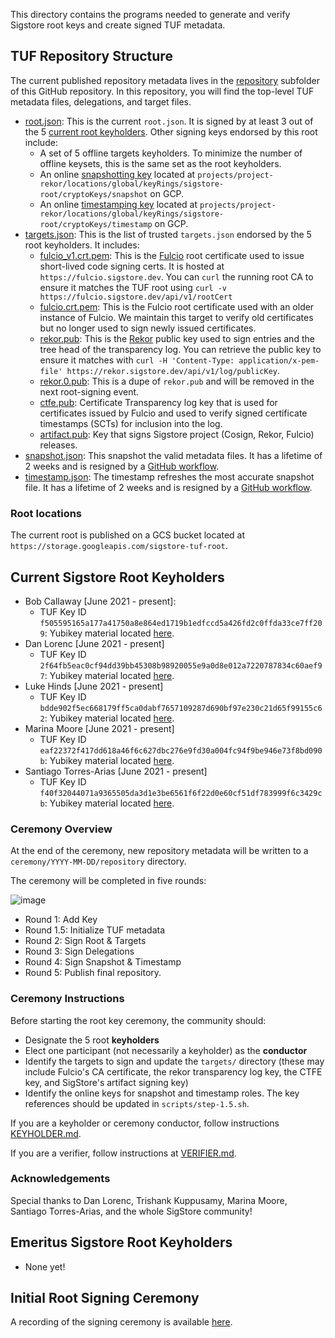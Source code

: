 This directory contains the programs needed to generate and verify Sigstore root keys and create signed TUF metadata. 

## TUF Repository Structure

The current published repository metadata lives in the [repository](/repository/repository) subfolder of this GitHub repository. In this repository, you will find the top-level TUF metadata files, delegations, and target files. 

* [root.json](repository/repository/root.json): This is the current `root.json`. It is signed by at least 3 out of the 5 [current root keyholders](https://github.com/sigstore/root-signing#current-sigstore-root-keyholders). Other signing keys endorsed by this root include:
  * A set of 5 offline targets keyholders. To minimize the number of offline keysets, this is the same set as the root keyholders.
  * An online [snapshotting key](https://github.com/sigstore/root-signing/blob/57ac5cd83b90ff97af78db846eea2525eb0eee81/repository/repository/root.json#L87-L97) located at `projects/project-rekor/locations/global/keyRings/sigstore-root/cryptoKeys/snapshot` on GCP.
  * An online [timestamping key](https://github.com/sigstore/root-signing/blob/57ac5cd83b90ff97af78db846eea2525eb0eee81/repository/repository/root.json#L32-L42) located at `projects/project-rekor/locations/global/keyRings/sigstore-root/cryptoKeys/timestamp` on GCP.
* [targets.json](repository/repository/targets.json): This is the list of trusted `targets.json` endorsed by the 5 root keyholders. It includes:
  * [fulcio_v1.crt.pem](repository/repository/targets/artifact.pub): This is the [Fulcio](https://github.com/sigstore/fulcio) root certificate used to issue short-lived code signing certs. It is hosted at `https://fulcio.sigstore.dev`. You can `curl` the running root CA to ensure it matches the TUF root using `curl -v https://fulcio.sigstore.dev/api/v1/rootCert`
  * [fulcio.crt.pem](repository/repository/targets/artifact.pub): This is the Fulcio root certificate used with an older instance of Fulcio. We maintain this target to verify old certificates but no longer used to sign newly issued certificates.
  * [rekor.pub](repository/repository/targets/artifact.pub): This is the [Rekor](https://github.com/sigstore/rekor) public key used to sign entries and the tree head of the transparency log. You can retrieve the public key to ensure it matches with `curl -H 'Content-Type: application/x-pem-file' https://rekor.sigstore.dev/api/v1/log/publicKey`.
  * [rekor.0.pub](repository/repository/targets/artifact.pub): This is a dupe of `rekor.pub` and will be removed in the next root-signing event.
  * [ctfe.pub](repository/repository/targets/artifact.pub): Certificate Transparency log key that is used for certificates issued by Fulcio and used to verify signed certificate timestamps (SCTs) for inclusion into the log.
  * [artifact.pub](repository/repository/targets/artifact.pub): Key that signs Sigstore project (Cosign, Rekor, Fulcio) releases.
* [snapshot.json]((repository/repository/snapshot.json)): This snapshot the valid metadata files. It has a lifetime of 2 weeks and is resigned by a [GitHub workflow](https://github.com/sigstore/root-signing/blob/main/.github/workflows/snapshot-timestamp.yml).
* [timestamp.json]((repository/repository/timestamp.json)): The timestamp refreshes the most accurate snapshot file. It has a lifetime of 2 weeks and is resigned by a [GitHub workflow](https://github.com/sigstore/root-signing/blob/main/.github/workflows/snapshot-timestamp.yml).


### Root locations

The current root is published on a GCS bucket located at `https://storage.googleapis.com/sigstore-tuf-root`.


## Current Sigstore Root Keyholders 
* Bob Callaway [June 2021 - present]:
  - TUF Key ID `f505595165a177a41750a8e864ed1719b1edfccd5a426fd2c0ffda33ce7ff209`: Yubikey material located [here](https://github.com/sigstore/root-signing/tree/main/ceremony/2021-06-18/keys/15938791).
* Dan Lorenc [June 2021 - present]
  - TUF Key ID `2f64fb5eac0cf94dd39bb45308b98920055e9a0d8e012a7220787834c60aef97`: Yubikey material located [here](https://github.com/sigstore/root-signing/tree/main/ceremony/2021-06-18/keys/13078778).
* Luke Hinds [June 2021 - present]
  - TUF Key ID `bdde902f5ec668179ff5ca0dabf7657109287d690bf97e230c21d65f99155c62`: Yubikey material located [here](https://github.com/sigstore/root-signing/tree/main/ceremony/2021-06-18/keys/14454335).
* Marina Moore [June 2021 - present]
  - TUF Key ID `eaf22372f417dd618a46f6c627dbc276e9fd30a004fc94f9be946e73f8bd090b`: Yubikey material located [here](https://github.com/sigstore/root-signing/tree/main/ceremony/2021-06-18/keys/14470876).
* Santiago Torres-Arias [June 2021 - present]
  - TUF Key ID `f40f32044071a9365505da3d1e3be6561f6f22d0e60cf51df783999f6c3429cb`: Yubikey material located [here](https://github.com/sigstore/root-signing/tree/main/ceremony/2021-06-18/keys/15938765).

### Ceremony Overview
At the end of the ceremony, new repository metadata will be written to a `ceremony/YYYY-MM-DD/repository` directory.

The ceremony will be completed in five rounds:

![image](https://user-images.githubusercontent.com/5194569/122459506-ffd65e80-cf7e-11eb-8915-e10ac6b50594.png)

* Round 1: Add Key
* Round 1.5: Initialize TUF metadata 
* Round 2: Sign Root & Targets
* Round 3: Sign Delegations
* Round 4: Sign Snapshot & Timestamp
* Round 5: Publish final repository.

### Ceremony Instructions
Before starting the root key ceremony, the community should:
* Designate the 5 root **keyholders**
* Elect one participant (not necessarily a keyholder) as the **conductor**
* Identify the targets to sign and update the `targets/` directory (these may include Fulcio's CA certificate, the rekor transparency log key, the CTFE key, and SigStore's artifact signing key)
* Identify the online keys for snapshot and timestamp roles. The key references should be updated in `scripts/step-1.5.sh`.

If you are a keyholder or ceremony conductor, follow instructions [KEYHOLDER.md](KEYHOLDER.md).

If you are a verifier, follow instructions at [VERIFIER.md](VERIFIER.md).

### Acknowledgements
Special thanks to Dan Lorenc, Trishank Kuppusamy, Marina Moore, Santiago Torres-Arias, and the whole SigStore community! 

## Emeritus Sigstore Root Keyholders
* None yet!

## Initial Root Signing Ceremony

A recording of the signing ceremony is available [here](https://www.youtube.com/watch?v=GEuFsc8Zm9U).



